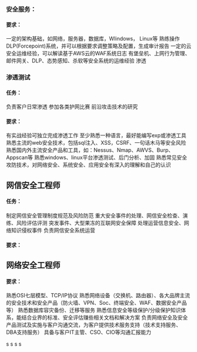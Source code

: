  
### 安全服务：
#### 要求：
一定的架构基础，如网络，服务器，数据库，WIindows， Linux等
熟练操作DLP(Forcepoint)系统，并可以根据要求调整策略及配置，生成审计报告
一定的云安全运维经验，可以解读基于AWS云的WAF系统日志
有堡垒机、上网行为管理、邮件网关、DLP、态势感知、杀软等安全系统的运维经验
渗透

### 渗透测试
#### 任务：
负责客户日常渗透
参加各类护网比赛
前沿攻击技术的研究
#### 要求：
有实战经验可独立完成渗透工作
至少熟悉一种语言，最好能编写exp或渗透工具
熟悉主流的web安全技术，包括sql注入、XSS，CSRF、一句话木马等安全风险
熟悉国内外主流安全产品和工具，如：Nessus、Nmap、AWVS、Burp、Appscan等
熟悉windows、linux平台渗透测试、后门分析、加固
熟悉常见安全攻防技术，对网络安全、系统安全、应用安全有深入的理解和自己的认识


## 网信安全工程师
#### 任务：
制定网信安全管理制度规范及风险防范
重大安全事件的处理、网信安全检查、演练、风险评估评测
突发事件、大型果冻的互联网安全保障
处理运营信息安全、网络知识侵权事件
负责网信安全系统运营

#### 要求：


## 网络安全工程师
#### 要求：
熟悉OSI七层模型、TCP/IP协议
熟悉网络设备（交换机、路由器）、各大品牌主流的安全技术和安全产品（防火墙、VPN、Soc、终端安全、WAF、数据安全产品等）
熟悉数据库容灾备份、迁移等服务
熟悉信息安全等级保护/分级保护知识体系，能结合业界的标准、安全评估赚些相关文档和解决方案
负责网络安全及安全产品测试及实施与客户沟通交流，为客户提供技术服务支持（技术支持服务、DBA支持服务）
具备与客户IT主管、CSO、CIO等沟通汇报能力

s
s
s
s
